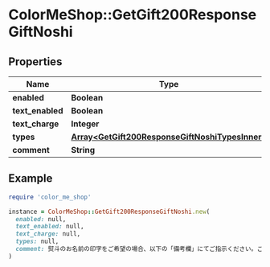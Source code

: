 # ColorMeShop::GetGift200ResponseGiftNoshi

## Properties

| Name | Type | Description | Notes |
| ---- | ---- | ----------- | ----- |
| **enabled** | **Boolean** |  | [optional] |
| **text_enabled** | **Boolean** |  | [optional] |
| **text_charge** | **Integer** |  | [optional] |
| **types** | [**Array&lt;GetGift200ResponseGiftNoshiTypesInner&gt;**](GetGift200ResponseGiftNoshiTypesInner.md) |  | [optional] |
| **comment** | **String** |  | [optional] |

## Example

```ruby
require 'color_me_shop'

instance = ColorMeShop::GetGift200ResponseGiftNoshi.new(
  enabled: null,
  text_enabled: null,
  text_charge: null,
  types: null,
  comment: 熨斗のお名前の印字をご希望の場合、以下の「備考欄」にてご指示ください。ご指示がない場合は、お名前の印字無しにてお届けいたします。
)
```

